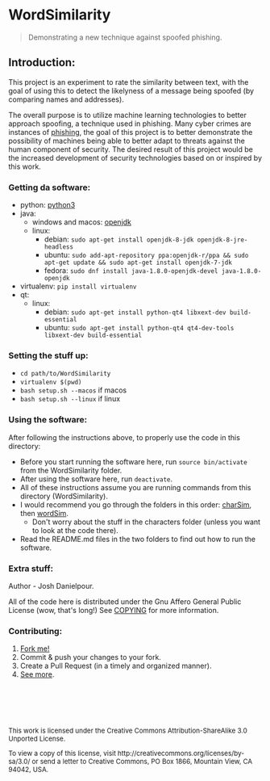 # WordSimilarity
> Demonstrating a new technique against spoofed phishing.

## Introduction:
This project is an experiment to rate the similarity between text, with the
goal of using this to detect the likelyness of a message being spoofed 
(by comparing names and addresses).

The overall purpose is to utilize machine learning technologies to better approach spoofing, 
a technique used in phishing.
Many cyber crimes are instances of [phishing](https://blog.barkly.com/phishing-statistics-2016), 
the goal of this project is to better demonstrate the possibility 
of machines being able to better adapt to threats against the human component of security. 
The desired result of this project would be the increased development of
security technologies based on or inspired by this work.

### Getting da software:
* python: [python3](https://www.python.org/downloads/)
* java:
  * windows and macos: [openjdk](http://www.oracle.com/technetwork/java/javase/downloads/jdk8-downloads-2133151.html)
  * linux: 
    * debian: `sudo apt-get install openjdk-8-jdk openjdk-8-jre-headless`
    * ubuntu: `sudo add-apt-repository ppa:openjdk-r/ppa && sudo apt-get update && sudo apt-get install openjdk-7-jdk`
    * fedora: `sudo dnf install java-1.8.0-openjdk-devel java-1.8.0-openjdk`
* virtualenv: `pip install virtualenv`
* qt: 
  * linux:
    * debian: `sudo apt-get install python-qt4 libxext-dev build-essential`
    * ubuntu: `sudo apt-get install python-qt4 qt4-dev-tools libxext-dev build-essential`

### Setting the stuff up: 
* `cd path/to/WordSimilarity`
* `virtualenv $(pwd)`
* `bash setup.sh --macos` if macos
* `bash setup.sh --linux` if linux

### Using the software:
After following the instructions above, to properly use the code in this directory:
* Before you start running the software here, run `source bin/activate` from the WordSimilarity folder.
* After using the software here, run `deactivate`.
* All of these instructions assume you are running commands from this directory (WordSimilarity).
* I would recommend you go through the folders in this order: [charSim](charSim/README.md), then [wordSim](wordSim/README.md).
  * Don't worry about the stuff in the characters folder (unless you want to look at the code there).
* Read the README.md files in the two folders to find out how to run the software.

### Extra stuff:
Author - Josh Danielpour.

All of the code here is distributed under the Gnu Affero General Public License (wow, that's long!)
See [COPYING](COPYING) for more information.

### Contributing:
1. [Fork me!](https://github.com/joshsomething/WordSimilarity/fork)
2. Commit & push your changes to your fork.
3. Create a Pull Request (in a timely and organized manner).
4. [See more](CONTRIBUTING.md).

<dl>
<br></br>
<br></br>
<p style="font-size:13px">This work is licensed under the Creative Commons Attribution-ShareAlike 3.0 Unported License.</p>
<p style="font-size:13px">To view a copy of this license, visit http://creativecommons.org/licenses/by-sa/3.0/ or send a letter to Creative Commons, PO Box 1866, Mountain View, CA 94042, USA.</p>
</dl>